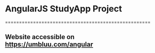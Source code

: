 # AngularJS StudyApp Project
====================================================
## Website accessible on https://umbluu.com/angular

